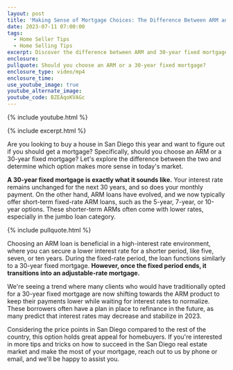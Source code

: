 ```yaml
---
layout: post
title: 'Making Sense of Mortgage Choices: The Difference Between ARM and 30-Year Fixed'
date: 2023-07-11 07:00:00
tags:
  - Home Seller Tips
  - Home Selling Tips
excerpt: Discover the difference between ARM and 30-year fixed mortgages.
enclosure:
pullquote: Should you choose an ARM or a 30-year fixed mortgage?
enclosure_type: video/mp4
enclosure_time:
use_youtube_image: true
youtube_alternate_image:
youtube_code: BZEAqoKVAGc
---
```

{% include youtube.html %}

{% include excerpt.html %}

Are you looking to buy a house in San Diego this year and want to figure out if you should get a mortgage? Specifically, should you choose an ARM or a 30-year fixed mortgage? Let's explore the difference between the two and determine which option makes more sense in today's market.

**A 30-year fixed mortgage is exactly what it sounds like.** Your interest rate remains unchanged for the next 30 years, and so does your monthly payment. On the other hand, ARM loans have evolved, and we now typically offer short-term fixed-rate ARM loans, such as the 5-year, 7-year, or 10-year options. These shorter-term ARMs often come with lower rates, especially in the jumbo loan category.

{% include pullquote.html %}

Choosing an ARM loan is beneficial in a high-interest rate environment, where you can secure a lower interest rate for a shorter period, like five, seven, or ten years. During the fixed-rate period, the loan functions similarly to a 30-year fixed mortgage. **However, once the fixed period ends, it transitions into an adjustable-rate mortgage.**

We're seeing a trend where many clients who would have traditionally opted for a 30-year fixed mortgage are now shifting towards the ARM product to keep their payments lower while waiting for interest rates to normalize. These borrowers often have a plan in place to refinance in the future, as many predict that interest rates may decrease and stabilize in 2023.

Considering the price points in San Diego compared to the rest of the country, this option holds great appeal for homebuyers. If you're interested in more tips and tricks on how to succeed in the San Diego real estate market and make the most of your mortgage, reach out to us by phone or email, and we'll be happy to assist you.